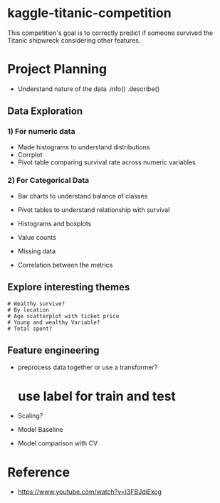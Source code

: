 # kaggle-titanic-competition
This competition's goal is to correctly predict if someone survived the Titanic shipwreck considering other features. 

# Project Planning
* Understand nature of the data .info() .describe()
## Data Exploration
### 1) For numeric data 
* Made histograms to understand distributions 
* Corrplot 
* Pivot table comparing survival rate across numeric variables 


### 2) For Categorical Data 
* Bar charts to understand balance of classes 
* Pivot tables to understand relationship with survival 



* Histograms and boxplots 
* Value counts 
* Missing data 
* Correlation between the metrics 
## Explore interesting themes 
    # Wealthy survive? 
    # By location 
    # Age scatterplot with ticket price 
    # Young and wealthy Variable? 
    # Total spent? 
## Feature engineering 
* preprocess data together or use a transformer? 
    # use label for train and test   
* Scaling?

* Model Baseline 
* Model comparison with CV 

# Reference
*  https://www.youtube.com/watch?v=I3FBJdiExcg
